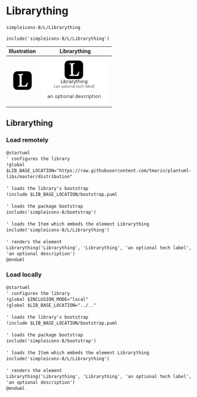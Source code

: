 # Librarything


```text
simpleicons-8/L/Librarything
```

```text
include('simpleicons-8/L/Librarything')
```



| Illustration | Librarything |
| :---: | :---: |
| ![illustration for Illustration](../../simpleicons-8/L/Librarything.png) | ![illustration for Librarything](../../simpleicons-8/L/Librarything.Local.png) |




## Librarything

### Load remotely
```plantuml
@startuml
' configures the library
!global $LIB_BASE_LOCATION="https://raw.githubusercontent.com/tmorin/plantuml-libs/master/distribution"

' loads the library's bootstrap
!include $LIB_BASE_LOCATION/bootstrap.puml

' loads the package bootstrap
include('simpleicons-8/bootstrap')

' loads the Item which embeds the element Librarything
include('simpleicons-8/L/Librarything')

' renders the element
Librarything('Librarything', 'Librarything', 'an optional tech label', 'an optional description')
@enduml
```

### Load locally
```plantuml
@startuml
' configures the library
!global $INCLUSION_MODE="local"
!global $LIB_BASE_LOCATION="../.."

' loads the library's bootstrap
!include $LIB_BASE_LOCATION/bootstrap.puml

' loads the package bootstrap
include('simpleicons-8/bootstrap')

' loads the Item which embeds the element Librarything
include('simpleicons-8/L/Librarything')

' renders the element
Librarything('Librarything', 'Librarything', 'an optional tech label', 'an optional description')
@enduml
```

